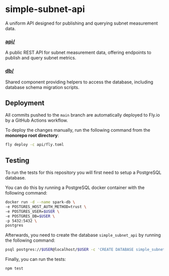 # simple-subnet-api

A uniform API designed for publishing and querying subnet measurement data.

### [api/](./api/)

A public REST API for subnet measurement data, offering endpoints to publish and query subnet metrics.

### [db/](./db/)

Shared component providing helpers to access the database, including database
schema migration scripts.

## Deployment

All commits pushed to the `main` branch are automatically deployed to Fly.io by
a GitHub Actions workflow.

To deploy the changes manually, run the following command from the **monorepo
root directory**:

```bash
fly deploy -c api/fly.toml
```

## Testing

To run the tests for this repository you will first need to setup a PostgreSQL
database.

You can do this by running a PostgreSQL docker container with the following
command:

```bash
docker run -d --name spark-db \
-e POSTGRES_HOST_AUTH_METHOD=trust \
-e POSTGRES_USER=$USER \
-e POSTGRES_DB=$USER \
-p 5432:5432 \
postgres
```

Afterwards, you need to create the database `simple_subnet_api` by running the
following command:

```bash
psql postgres://$USER@localhost/$USER -c 'CREATE DATABASE simple_subnet_api'
```

Finally, you can run the tests:

```
npm test
```
